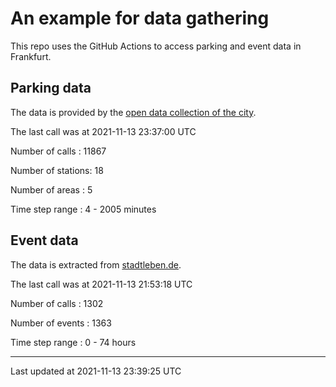 # An example for data gathering

This repo uses the GitHub Actions to access parking and event data in Frankfurt.

## Parking data
The data is provided by the [open data collection of the city](https://www.offenedaten.frankfurt.de/).

The last call was at 2021-11-13 23:37:00 UTC

Number of calls   : 11867

Number of stations:    18

Number of areas   :     5

Time step range   :     4 -  2005 minutes


## Event data
The data is extracted from [stadtleben.de](https://stadtleben.de/frankfurt/).

The last call was at 2021-11-13 21:53:18 UTC

Number of calls   : 1302

Number of events  : 1363

Time step range   :    0 -   74 hours


----

Last updated at 2021-11-13 23:39:25 UTC
